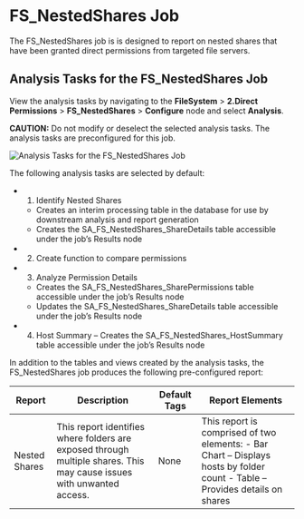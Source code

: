 # FS_NestedShares Job

The FS_NestedShares job is is designed to report on nested shares that have been granted direct
permissions from targeted file servers.

## Analysis Tasks for the FS_NestedShares Job

View the analysis tasks by navigating to the **FileSystem** > **2.Direct Permissions** >
**FS_NestedShares** > **Configure** node and select **Analysis**.

**CAUTION:** Do not modify or deselect the selected analysis tasks. The analysis tasks are
preconfigured for this job.

![Analysis Tasks for the FS_NestedShares Job](/img/product_docs/accessanalyzer/solutions/filesystem/directpermissions/nestedsharesanalysis.webp)

The following analysis tasks are selected by default:

- 1. Identify Nested Shares

  - Creates an interim processing table in the database for use by downstream analysis and report
    generation
  - Creates the SA_FS_NestedShares_ShareDetails table accessible under the job’s Results node

- 2. Create function to compare permissions
- 3. Analyze Permission Details

  - Creates the SA_FS_NestedShares_SharePermissions table accessible under the job’s Results node
  - Updates the SA_FS_NestedShares_ShareDetails table accessible under the job’s Results node

- 4. Host Summary – Creates the SA_FS_NestedShares_HostSummary table accessible under the job’s
     Results node

In addition to the tables and views created by the analysis tasks, the FS_NestedShares job produces
the following pre-configured report:

| Report        | Description                                                                                                           | Default Tags | Report Elements                                                                                                             |
| ------------- | --------------------------------------------------------------------------------------------------------------------- | ------------ | --------------------------------------------------------------------------------------------------------------------------- |
| Nested Shares | This report identifies where folders are exposed through multiple shares. This may cause issues with unwanted access. | None         | This report is comprised of two elements: - Bar Chart – Displays hosts by folder count - Table – Provides details on shares |
